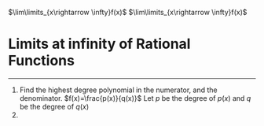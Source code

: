 $\lim\limits_{x\rightarrow \infty}f(x)$
$\lim\limits_{x\rightarrow \infty}f(x)$

# Limits at infinity of Rational Functions
---
1. Find the highest degree polynomial in the numerator, and the denominator.
	$f(x)=\frac{p(x)}{q(x)}$
	Let $p$ be the degree of $p(x)$ and $q$ be the degree of $q(x)$
1. 
